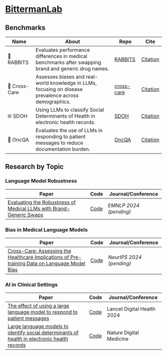 # [BittermanLab](https://www.bittermanlab.org/)

## Benchmarks

Name | About | Repo | Cite
---- | ----- | ---- | ----
🐇 RABBITS | Evaluates performance differences in medical benchmarks after swapping brand and generic drug names. | [RABBITS](https://huggingface.co/spaces/AIM-Harvard/rabbits-leaderboard) | [Citation](https://github.com/BittermanLab/RABBITS#citing)
🔀 Cross-Care | Assesses biases and real-world knowledge in LLMs, focusing on disease prevalence across demographics. | [cross-care](https://github.com/shan23chen/Cross-Care) | [Citation](https://github.com/BittermanLab/cross-care#citing)
🌐 SDOH | Using LLMs to classify Social Determinants of Health in electronic health records. | [SDOH](https://github.com/AIM-Harvard/SDOH) | [Citation](https://github.com/BittermanLab/SDOH#citing)
🏥 OncQA | Evaluates the use of LLMs in responding to patient messages to reduce documentation burden. | [OncQA](https://github.com/AIM-Harvard/OncQA) | [Citation](https://github.com/BittermanLab/OncQA#citing)

## Research by Topic

### Language Model Robustness

Paper | Code | Journal/Conference
--- | --- | ---
[Evaluating the Robustness of Medical LLMs with Brand-Generic Swaps](https://arxiv.org/abs/xxxx) | [Code](https://github.com/BittermanLab/RABBITS) | *EMNLP 2024 (pending)*

### Bias in Medical Language Models

Paper | Code | Journal/Conference
--- | --- | ---
[Cross-Care: Assessing the Healthcare Implications of Pre-training Data on Language Model Bias](https://arxiv.org/abs/2405.05506) | [Code](https://github.com/shan23chen/cross-care) | *NeurIPS 2024 (pending)*

### AI in Clinical Settings

Paper | Code | Journal/Conference
--- | --- | ---
[The effect of using a large language model to respond to patient messages](https://www.thelancet.com/journals/landig/article/PIIS2589-7500(24)00060-8/fulltext) | [Code](https://huggingface.co/datasets/shanchen/OncQA) | Lancet Digital Health 2024
[Large language models to identify social determinants of health in electronic health records](https://www.nature.com/articles/s41746-023-00970-0) | [Code](https://github.com/AIM-Harvard/SDOH) | Nature Digital Medicine
